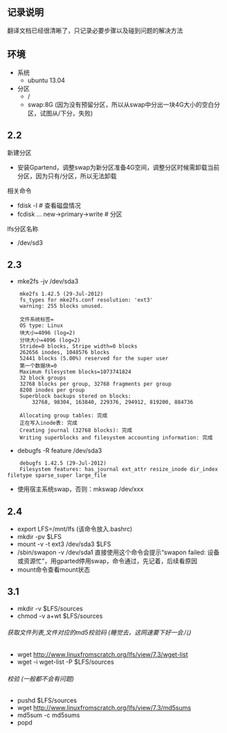 ## 记录说明
翻译文档已经很清晰了，只记录必要步骤以及碰到问题的解决方法

## 环境
* 系统 
	* ubuntu 13.04
* 分区 
	* /
	* swap:8G (因为没有预留分区，所以从swap中分出一块4G大小的空白分区，试图从/下分，失败)

## 2.2
新建分区
* 安装Gpartend，调整swap为新分区准备4G空间，调整分区时候需卸载当前分区，因为只有/分区，所以无法卸载

相关命令
* fdisk -l # 查看磁盘情况
* fcdisk ... new->primary->write # 分区

lfs分区名称
* /dev/sd3

## 2.3
* mke2fs -jv /dev/sda3
````
	mke2fs 1.42.5 (29-Jul-2012)
	fs_types for mke2fs.conf resolution: 'ext3'
	warning: 255 blocks unused.

	文件系统标签=
	OS type: Linux
	块大小=4096 (log=2)
	分块大小=4096 (log=2)
	Stride=0 blocks, Stripe width=0 blocks
	262656 inodes, 1048576 blocks
	52441 blocks (5.00%) reserved for the super user
	第一个数据块=0
	Maximum filesystem blocks=1073741824
	32 block groups
	32768 blocks per group, 32768 fragments per group
	8208 inodes per group
	Superblock backups stored on blocks: 
		32768, 98304, 163840, 229376, 294912, 819200, 884736

	Allocating group tables: 完成                            
	正在写入inode表: 完成                            
	Creating journal (32768 blocks): 完成
	Writing superblocks and filesystem accounting information: 完成 
````
* debugfs -R feature /dev/sda3
````
	debugfs 1.42.5 (29-Jul-2012)
	Filesystem features: has_journal ext_attr resize_inode dir_index filetype sparse_super large_file
````
* 使用宿主系统swap，否则：mkswap /dev/xxx

## 2.4
* export LFS=/mnt/lfs (该命令放入.bashrc)
* mkdir -pv $LFS
* mount -v -t ext3 /dev/sda3 $LFS
* /sbin/swapon -v /dev/sda1
直接使用这个命令会提示“swapon failed: 设备或资源忙”，用gparted停用swap，命令通过，先记着，后续看原因
* mount命令查看mount状态

## 3.1
* mkdir -v $LFS/sources
* chmod -v a+wt $LFS/sources

###### 获取文件列表,文件对应的md5校验码 (睡觉去，这网速要下好一会儿)
* wget http://www.linuxfromscratch.org/lfs/view/7.3/wget-list
* wget -i wget-list -P $LFS/sources

###### 校验 (一般都不会有问题)
* pushd $LFS/sources
* wget http://www.linuxfromscratch.org/lfs/view/7.3/md5sums
* md5sum -c md5sums
* popd 
